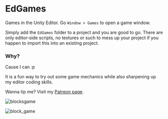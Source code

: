 # EdGames

Games in the Unity Editor. Go `Window > Games` to open a game window.

Simply add the `EdGames` folder to a project and you are good to go. There are only editor-side scripts, no textures or such to mess up your project if you happen to import this into an existing project.

### Why?

Cause I can :p

It is a fun way to try out some game mechanics while also sharpening up my editor coding skills.

Wanna tip me? Visit my [Patreon page](https://www.patreon.com/plyoung).


![blocksgame](https://user-images.githubusercontent.com/837362/29765355-23663ad2-8bdb-11e7-9d7e-d503792d114e.gif)

![block_game](https://user-images.githubusercontent.com/837362/29765340-19a5ad8e-8bdb-11e7-896d-87311324859d.png)

